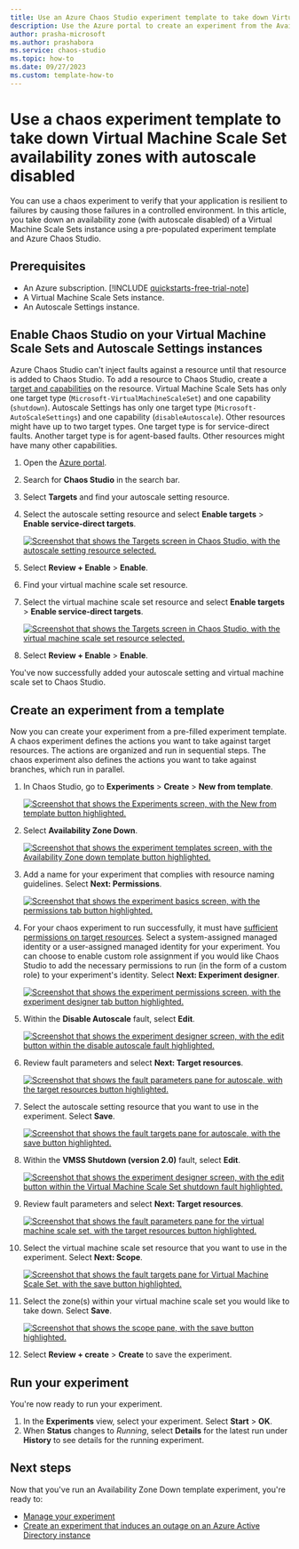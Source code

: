 ```yaml
---
title: Use an Azure Chaos Studio experiment template to take down Virtual Machine Scale Set availability zones with autoscale disabled
description: Use the Azure portal to create an experiment from the Availability Zone Down experiment template.
author: prasha-microsoft
ms.author: prashabora
ms.service: chaos-studio
ms.topic: how-to
ms.date: 09/27/2023
ms.custom: template-how-to
---
```


# Use a chaos experiment template to take down Virtual Machine Scale Set availability zones with autoscale disabled

You can use a chaos experiment to verify that your application is resilient to failures by causing those failures in a controlled environment. In this article, you take down an availability zone (with autoscale disabled) of a Virtual Machine Scale Sets instance using a pre-populated experiment template and Azure Chaos Studio.

## Prerequisites

- An Azure subscription. [!INCLUDE [quickstarts-free-trial-note](../../includes/quickstarts-free-trial-note.md)]
- A Virtual Machine Scale Sets instance.
- An Autoscale Settings instance.

## Enable Chaos Studio on your Virtual Machine Scale Sets and Autoscale Settings instances

Azure Chaos Studio can't inject faults against a resource until that resource is added to Chaos Studio. To add a resource to Chaos Studio, create a [target and capabilities](chaos-studio-targets-capabilities.md) on the resource. Virtual Machine Scale Sets has only one target type (`Microsoft-VirtualMachineScaleSet`) and one capability (`shutdown`). Autoscale Settings has only one target type (`Microsoft-AutoScaleSettings`) and one capability (`disableAutoscale`). Other resources might have up to two target types. One target type is for service-direct faults. Another target type is for agent-based faults. Other resources might have many other capabilities.

1. Open the [Azure portal](https://portal.azure.com).
1. Search for **Chaos Studio** in the search bar.
1. Select **Targets** and find your autoscale setting resource.
1. Select the autoscale setting resource and select **Enable targets** > **Enable service-direct targets**.

      [![Screenshot that shows the Targets screen in Chaos Studio, with the autoscale setting resource selected.](images/chaos-studio-tutorial-availability-zone-down-portal/target-enable-one.png) ](images/chaos-studio-tutorial-availability-zone-down-portal/target-enable-one.png#lightbox)
1. Select **Review + Enable** > **Enable**.
1. Find your virtual machine scale set resource.
1. Select the virtual machine scale set resource and select **Enable targets** > **Enable service-direct targets**.

      [![Screenshot that shows the Targets screen in Chaos Studio, with the virtual machine scale set resource selected.](images/chaos-studio-tutorial-availability-zone-down-portal/target-enable-two.png) ](images/chaos-studio-tutorial-availability-zone-down-portal/target-enable-two.png#lightbox)
1. Select **Review + Enable** > **Enable**.

You've now successfully added your autoscale setting and virtual machine scale set to Chaos Studio.

## Create an experiment from a template

Now you can create your experiment from a pre-filled experiment template. A chaos experiment defines the actions you want to take against target resources. The actions are organized and run in sequential steps. The chaos experiment also defines the actions you want to take against branches, which run in parallel.

1. In Chaos Studio, go to **Experiments** > **Create** > **New from template**.

   [![Screenshot that shows the Experiments screen, with the New from template button highlighted.](images/chaos-studio-tutorial-availability-zone-down-portal/create-from.png)](images/chaos-studio-tutorial-availability-zone-down-portal/create-from.png#lightbox)
1. Select **Availability Zone Down**.

   [![Screenshot that shows the experiment templates screen, with the Availability Zone down template button highlighted.](images/chaos-studio-tutorial-availability-zone-down-portal/template-selection.png)](images/chaos-studio-tutorial-availability-zone-down-portal/template-selection.png#lightbox)
1. Add a name for your experiment that complies with resource naming guidelines. Select **Next: Permissions**.

   [![Screenshot that shows the experiment basics screen, with the permissions tab button highlighted.](images/chaos-studio-tutorial-availability-zone-down-portal/basics.png)](images/chaos-studio-tutorial-availability-zone-down-portal/basics.png#lightbox)
1. For your chaos experiment to run successfully, it must have [sufficient permissions on target resources](chaos-studio-permissions-security.md). Select a system-assigned managed identity or a user-assigned managed identity for your experiment. You can choose to enable custom role assignment if you would like Chaos Studio to add the necessary permissions to run (in the form of a custom role) to your experiment's identity. Select **Next: Experiment designer**.

   [![Screenshot that shows the experiment permissions screen, with the experiment designer tab button highlighted.](images/chaos-studio-tutorial-availability-zone-down-portal/permissions-page.png)](images/chaos-studio-tutorial-availability-zone-down-portal/permissions-page.png#lightbox)
1. Within the **Disable Autoscale** fault, select **Edit**.

   [![Screenshot that shows the experiment designer screen, with the edit button within the disable autoscale fault highlighted.](images/chaos-studio-tutorial-availability-zone-down-portal/fault-one-edit.png)](images/chaos-studio-tutorial-availability-zone-down-portal/fault-one-edit.png#lightbox)
1. Review fault parameters and select **Next: Target resources**.

   [![Screenshot that shows the fault parameters pane for autoscale, with the target resources button highlighted.](images/chaos-studio-tutorial-availability-zone-down-portal/fault-one-details.png)](images/chaos-studio-tutorial-availability-zone-down-portal/fault-one-details.png#lightbox)
1. Select the autoscale setting resource that you want to use in the experiment. Select **Save**.

   [![Screenshot that shows the fault targets pane for autoscale, with the save button highlighted.](images/chaos-studio-tutorial-availability-zone-down-portal/fault-one-target.png)](images/chaos-studio-tutorial-availability-zone-down-portal/fault-one-target.png#lightbox)
1. Within the **VMSS Shutdown (version 2.0)** fault, select **Edit**.

   [![Screenshot that shows the experiment designer screen, with the edit button within the Virtual Machine Scale Set shutdown fault highlighted.](images/chaos-studio-tutorial-availability-zone-down-portal/fault-two-edit.png)](images/chaos-studio-tutorial-availability-zone-down-portal/fault-two-edit.png#lightbox)
1. Review fault parameters and select **Next: Target resources**.

   [![Screenshot that shows the fault parameters pane for the virtual machine scale set, with the target resources button highlighted.](images/chaos-studio-tutorial-availability-zone-down-portal/fault-two-details.png)](images/chaos-studio-tutorial-availability-zone-down-portal/fault-two-details.png#lightbox)
1. Select the virtual machine scale set resource that you want to use in the experiment. Select **Next: Scope**.

   [![Screenshot that shows the fault targets pane for Virtual Machine Scale Set, with the save button highlighted.](images/chaos-studio-tutorial-availability-zone-down-portal/fault-two-target.png)](images/chaos-studio-tutorial-availability-zone-down-portal/fault-two-target.png#lightbox)
1. Select the zone(s) within your virtual machine scale set you would like to take down. Select **Save**.

   [![Screenshot that shows the scope pane, with the save button highlighted.](images/chaos-studio-tutorial-availability-zone-down-portal/scope.png)](images/chaos-studio-tutorial-availability-zone-down-portal/scope.png#lightbox)
1. Select **Review + create** > **Create** to save the experiment.

## Run your experiment
You're now ready to run your experiment.

1. In the **Experiments** view, select your experiment. Select **Start** > **OK**.
1. When **Status** changes to *Running*, select **Details** for the latest run under **History** to see details for the running experiment.

## Next steps
Now that you've run an Availability Zone Down template experiment, you're ready to:
- [Manage your experiment](chaos-studio-run-experiment.md)
- [Create an experiment that induces an outage on an Azure Active Directory instance](chaos-studio-tutorial-aad-outage-portal.md)
